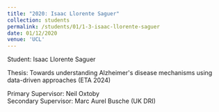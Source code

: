 ```yaml
---
title: "2020: Isaac Llorente Saguer"
collection: students
permalink: /students/01/1-3-isaac-llorente-saguer
date: 01/12/2020
venue: 'UCL'
---
```

Student: Isaac Llorente Saguer

Thesis: Towards understanding Alzheimer's disease mechanisms using data-driven approaches (ETA 2024)<br/>

Primary Supervisor: Neil Oxtoby<br/>
Secondary Supervisor: Marc Aurel Busche (UK DRI)<br/>